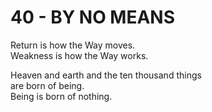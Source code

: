 # 40 - BY NO MEANS



Return is how the Way moves.  
Weakness is how the Way works.  

Heaven and earth and the ten thousand things  
are born of being.  
Being is born of nothing.  


